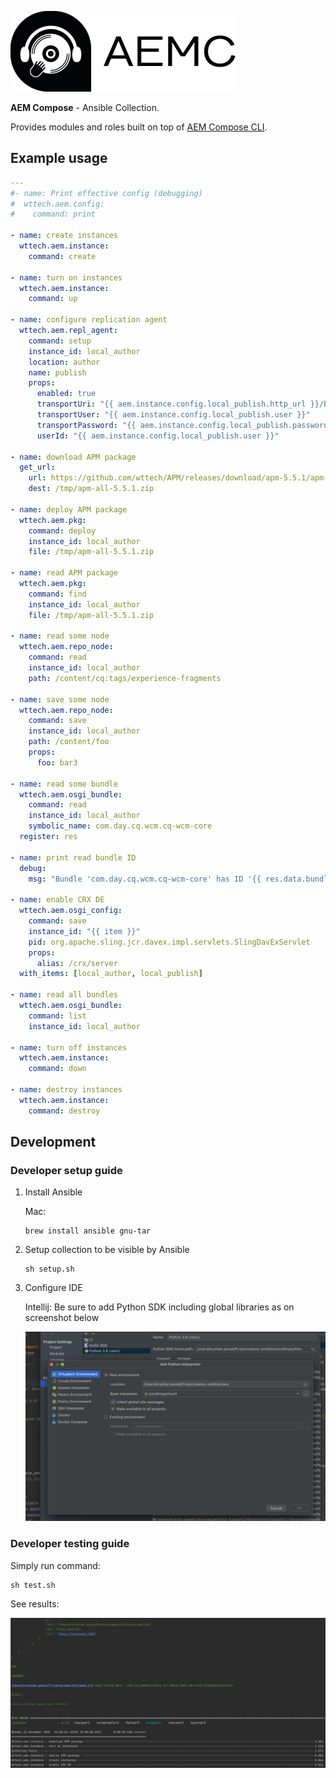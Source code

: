 ![Logo](docs/logo-with-text.png)

**AEM Compose** - Ansible Collection.

Provides modules and roles built on top of [AEM Compose CLI](https://github.com/wttech/aemc).

## Example usage

```yaml
---
#- name: Print effective config (debugging)
#  wttech.aem.config:
#    command: print

- name: create instances
  wttech.aem.instance:
    command: create

- name: turn on instances
  wttech.aem.instance:
    command: up

- name: configure replication agent
  wttech.aem.repl_agent:
    command: setup
    instance_id: local_author
    location: author
    name: publish
    props:
      enabled: true
      transportUri: "{{ aem.instance.config.local_publish.http_url }}/bin/receive?sling:authRequestLogin=1"
      transportUser: "{{ aem.instance.config.local_publish.user }}"
      transportPassword: "{{ aem.instance.config.local_publish.password }}"
      userId: "{{ aem.instance.config.local_publish.user }}"

- name: download APM package
  get_url:
    url: https://github.com/wttech/APM/releases/download/apm-5.5.1/apm-all-5.5.1.zip
    dest: /tmp/apm-all-5.5.1.zip

- name: deploy APM package
  wttech.aem.pkg:
    command: deploy
    instance_id: local_author 
    file: /tmp/apm-all-5.5.1.zip

- name: read APM package
  wttech.aem.pkg:
    command: find
    instance_id: local_author
    file: /tmp/apm-all-5.5.1.zip

- name: read some node
  wttech.aem.repo_node:
    command: read
    instance_id: local_author
    path: /content/cq:tags/experience-fragments

- name: save some node
  wttech.aem.repo_node:
    command: save
    instance_id: local_author
    path: /content/foo
    props:
      foo: bar3

- name: read some bundle
  wttech.aem.osgi_bundle:
    command: read
    instance_id: local_author
    symbolic_name: com.day.cq.wcm.cq-wcm-core
  register: res

- name: print read bundle ID
  debug:
    msg: "Bundle 'com.day.cq.wcm.cq-wcm-core' has ID '{{ res.data.bundle.details.id }}'"

- name: enable CRX DE
  wttech.aem.osgi_config:
    command: save
    instance_id: "{{ item }}"
    pid: org.apache.sling.jcr.davex.impl.servlets.SlingDavExServlet
    props:
      alias: /crx/server
  with_items: [local_author, local_publish]

- name: read all bundles
  wttech.aem.osgi_bundle:
    command: list
    instance_id: local_author

- name: turn off instances
  wttech.aem.instance:
    command: down

- name: destroy instances
  wttech.aem.instance:
    command: destroy
```

## Development 

### Developer setup guide

1. Install Ansible

    Mac:
    
    ```shell
    brew install ansible gnu-tar
    ```

2. Setup collection to be visible by Ansible

    ```shell
    sh setup.sh
    ```

3. Configure IDE

   Intellij: Be sure to add Python SDK including global libraries as on screenshot below
   
   ![IntelliJ Python SDK](docs/intellij-python-sdk.png)

### Developer testing guide

Simply run command:

```shell
sh test.sh
```

See results:

![Ansible Results](docs/ansible-result.png)
